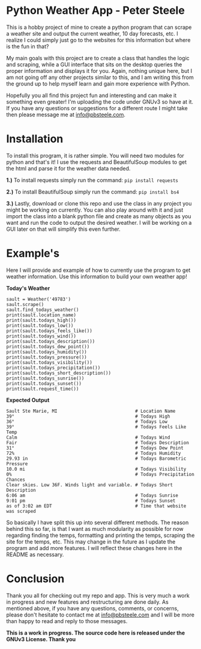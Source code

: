 # Python Weather App - Peter Steele
This is a hobby project of mine to create a python program that can scrape a weather site and output the current weather, 10 day forecasts, etc. I realize I could simply just go to the websites for this information but where is the fun in that? 

My main goals with this project are to create a class that handles the logic and scraping, while a GUI interface that sits on the desktop queries the proper information and displays it for you. Again, nothing unique here, but I am not going off any other projects similar to this, and I am writing this from the ground up to help myself learn and gain more experience with Python. 

Hopefully you all find this project fun and interesting and can make it something even greater! I'm uploading the 
code under GNUv3 so have at it. If you have any questions or suggestions for a different route I might take then 
please message me at info@pbsteele.com.

# Installation
To install this program, it is rather simple. You will need two modules for python and that's it! I use the requests and BeautifulSoup modules to get the html and parse it for the weather data needed. 

**1.)** To install requests simply run the command:
```pip install requests```

**2.)** To install BeautifulSoup simply run the command:
```pip install bs4```

**3.)** Lastly, download or clone this repo and use the class in any project you might be working on currently. You can also play around with it and just import the class into a blank python file and create as many objects as you want and run the code to output the desired weather. I will be working on a GUI later on that will simplify this even further. 

# Example's
Here I will provide and example of how to currently use the program to get weather information. Use this information 
to build your own weather app! 

**Today's Weather**
```
sault = Weather('49783')
sault.scrape()
sault.find_todays_weather()
print(sault.location_name)
print(sault.todays_high())
print(sault.todays_low())
print(sault.todays_feels_like())
print(sault.todays_wind())
print(sault.todays_description())
print(sault.todays_dew_point())
print(sault.todays_humidity())
print(sault.todays_pressure())
print(sault.todays_visibility())
print(sault.todays_precipitation())
print(sault.todays_short_description())
print(sault.todays_sunrise())
print(sault.todays_sunset())
print(sault.request_time())
```
**Expected Output**
```
Sault Ste Marie, MI                             # Location Name
39°                                             # Todays High
36°                                             # Todays Low
39°                                             # Todays Feels Like Temp
Calm                                            # Todays Wind
Fair                                            # Todays Description
31°                                             # Todays Dew Point
72%                                             # Todays Humidity
29.93 in                                        # Todays Barometric Pressure
10.0 mi                                         # Todays Visibility
0%                                              # Todays Precipitation Chances
Clear skies. Low 36F. Winds light and variable. # Todays Short Description
6:06 am                                         # Todays Sunrise
9:01 pm                                         # Todays Sunset
as of 3:02 am EDT                               # Time that website was scraped
```
So basically I have split this up into several different methods. The reason behind this so far, is that I want as much modularity as possible for now regarding finding the temps, formatting and printing the temps, scraping the site for the temps, etc. 
This may change in the future as I update the program and add more features. I will reflect these changes here in the README as necessary.

# Conclusion
Thank you all for checking out my repo and app. This is very much a work in progress and new features and 
restructuring are done daily. As mentioned above, if you have any questions, comments, or concerns, please don't 
hesitate to contact me at info@pbsteele.com and I will be more than happy to read and reply to those messages. 

**This is a work in progress. The source code here is released under the GNUv3 License. Thank you**

